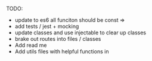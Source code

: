 TODO:

- update to es6 all funciton should be const =>
- add tests / jest + mocking
- update classes and use injectable to clear up classes
- brake out routes into files / classes
- Add read me
- Add utils files with helpful functions in
